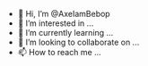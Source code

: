 - 👋 Hi, I’m @AxeIamBebop
- 👀 I’m interested in ...
- 🌱 I’m currently learning ...
- 💞️ I’m looking to collaborate on ...
- 📫 How to reach me ...

<!---
AxeIamBebop/AxeIamBebop is a ✨ special ✨ repository because its `README.md` (this file) appears on your GitHub profile.
You can click the Preview link to take a look at your changes.
--->
